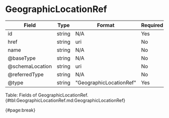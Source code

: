 <!--
    ATTENTION: This file was generated via gradle!
               Do NOT manually edit this file! Any such changes will be overwritten!
-->

# GeographicLocationRef

| Field | Type | Format | Required |
| ------- | ------- | ------- | --- |
| id | string | N/A | Yes |
| href | string | uri | No |
| name | string | N/A | No |
| @baseType | string | N/A | No |
| @schemaLocation | string | uri | No |
| @referredType | string | N/A | No |
| @type | string | "GeographicLocationRef" | Yes |

Table: Fields of GeographicLocationRef. {#tbl:GeographicLocationRef.md:GeographicLocationRef}

{#page:break}
